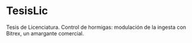 # TesisLic
Tesis de Licenciatura. Control de hormigas: modulación de la ingesta con Bitrex, un amargante comercial.
